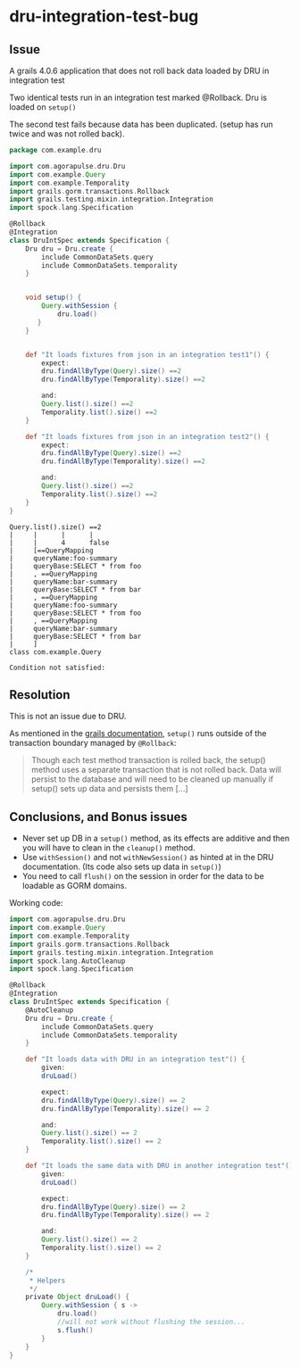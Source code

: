 # dru-integration-test-bug

## Issue
A grails 4.0.6 application that does not roll back data loaded by DRU in integration test

Two identical tests run in an integration test marked @Rollback.
Dru is loaded on `setup()`

The second test fails because data has been duplicated. (setup has run twice and was not rolled back).

```groovy
package com.example.dru

import com.agorapulse.dru.Dru
import com.example.Query
import com.example.Temporality
import grails.gorm.transactions.Rollback
import grails.testing.mixin.integration.Integration
import spock.lang.Specification

@Rollback
@Integration
class DruIntSpec extends Specification {
    Dru dru = Dru.create {
        include CommonDataSets.query
        include CommonDataSets.temporality
    }


    void setup() {
        Query.withSession {
            dru.load()
       }
    }


    def "It loads fixtures from json in an integration test1"() {
        expect:
        dru.findAllByType(Query).size() ==2
        dru.findAllByType(Temporality).size() ==2

        and:
        Query.list().size() ==2
        Temporality.list().size() ==2
    }

    def "It loads fixtures from json in an integration test2"() {
        expect:
        dru.findAllByType(Query).size() ==2
        dru.findAllByType(Temporality).size() ==2

        and:
        Query.list().size() ==2
        Temporality.list().size() ==2
    }
}

```



```
Query.list().size() ==2
|     |      |      |
|     |      4      false
|     [==QueryMapping
|     queryName:foo-summary
|     queryBase:SELECT * from foo
|     , ==QueryMapping
|     queryName:bar-summary
|     queryBase:SELECT * from bar
|     , ==QueryMapping
|     queryName:foo-summary
|     queryBase:SELECT * from foo
|     , ==QueryMapping
|     queryName:bar-summary
|     queryBase:SELECT * from bar
|     ]
class com.example.Query

Condition not satisfied:

```

## Resolution

This is not an issue due to DRU.

As mentioned in the [grails documentation](https://docs.grails.org/latest/guide/testing.html#functionalTesting), `setup()` runs outside of the transaction boundary managed by `@Rollback`: 

>  Though each test method transaction is rolled back, the setup() method uses a separate transaction that is not rolled back.
>  Data will persist to the database and will need to be cleaned up manually if setup() sets up data and persists them [...]

## Conclusions, and Bonus issues

* Never set up DB in a `setup()` method, as its effects are additive and then you will have to clean in the `cleanup()` method.
* Use `withSession()` and not `withNewSession()` as hinted at in the DRU documentation. (Its code also sets up data in `setup()`)
* You need to call `flush()` on the session in order for the data to be loadable as GORM domains.  

Working code:
```groovy
import com.agorapulse.dru.Dru
import com.example.Query
import com.example.Temporality
import grails.gorm.transactions.Rollback
import grails.testing.mixin.integration.Integration
import spock.lang.AutoCleanup
import spock.lang.Specification

@Rollback
@Integration
class DruIntSpec extends Specification {
    @AutoCleanup
    Dru dru = Dru.create {
        include CommonDataSets.query
        include CommonDataSets.temporality
    }

    def "It loads data with DRU in an integration test"() {
        given:
        druLoad()

        expect:
        dru.findAllByType(Query).size() == 2
        dru.findAllByType(Temporality).size() == 2

        and:
        Query.list().size() == 2
        Temporality.list().size() == 2
    }

    def "It loads the same data with DRU in another integration test"() {
        given:
        druLoad()

        expect:
        dru.findAllByType(Query).size() == 2
        dru.findAllByType(Temporality).size() == 2

        and:
        Query.list().size() == 2
        Temporality.list().size() == 2
    }

    /*
     * Helpers
     */
    private Object druLoad() {
        Query.withSession { s ->
            dru.load()
            //will not work without flushing the session...
            s.flush()
        }
    }
}
```